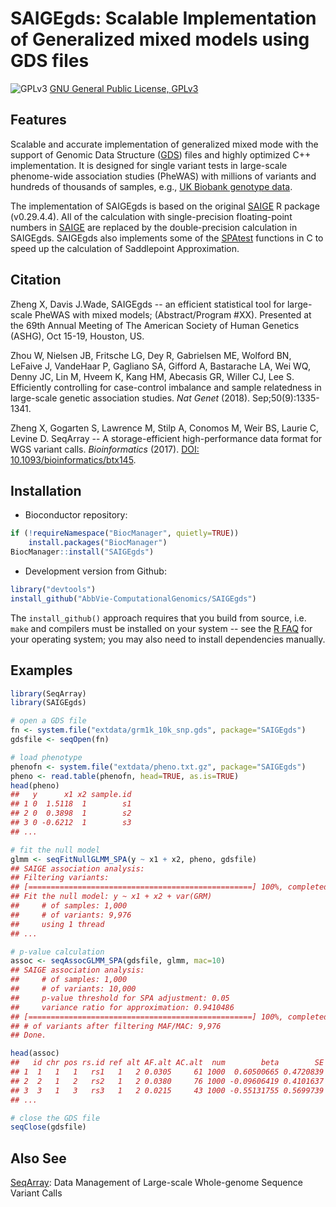 SAIGEgds: Scalable Implementation of Generalized mixed models using GDS files
====

![GPLv3](http://www.gnu.org/graphics/gplv3-88x31.png)
[GNU General Public License, GPLv3](http://www.gnu.org/copyleft/gpl.html)


## Features

Scalable and accurate implementation of generalized mixed mode with the support of Genomic Data Structure ([GDS](https://github.com/zhengxwen/SeqArray)) files and highly optimized C++ implementation. It is designed for single variant tests in large-scale phenome-wide association studies (PheWAS) with millions of variants and hundreds of thousands of samples, e.g., [UK Biobank genotype data](https://www.ukbiobank.ac.uk).

The implementation of SAIGEgds is based on the original [SAIGE](https://github.com/weizhouUMICH/SAIGE) R package (v0.29.4.4). All of the calculation with single-precision floating-point numbers in [SAIGE](https://github.com/weizhouUMICH/SAIGE) are replaced by the double-precision calculation in SAIGEgds. SAIGEgds also implements some of the [SPAtest](https://cran.r-project.org/web/packages/SPAtest/index.html) functions in C to speed up the calculation of Saddlepoint Approximation.


## Citation

Zheng X, Davis J.Wade, SAIGEgds -- an efficient statistical tool for large-scale PheWAS with mixed models; (Abstract/Program #XX). Presented at the 69th Annual Meeting of The American Society of Human Genetics (ASHG), Oct 15-19, Houston, US.

Zhou W, Nielsen JB, Fritsche LG, Dey R, Gabrielsen ME, Wolford BN, LeFaive J, VandeHaar P, Gagliano SA, Gifford A, Bastarache LA, Wei WQ, Denny JC, Lin M, Hveem K, Kang HM, Abecasis GR, Willer CJ, Lee S. Efficiently controlling for case-control imbalance and sample relatedness in large-scale genetic association studies. *Nat Genet* (2018). Sep;50(9):1335-1341.

Zheng X, Gogarten S, Lawrence M, Stilp A, Conomos M, Weir BS, Laurie C, Levine D. SeqArray -- A storage-efficient high-performance data format for WGS variant calls. *Bioinformatics* (2017). [DOI: 10.1093/bioinformatics/btx145](http://dx.doi.org/10.1093/bioinformatics/btx145).


## Installation

* Bioconductor repository:
```R
if (!requireNamespace("BiocManager", quietly=TRUE))
    install.packages("BiocManager")
BiocManager::install("SAIGEgds")
```

* Development version from Github:
```R
library("devtools")
install_github("AbbVie-ComputationalGenomics/SAIGEgds")
```
The `install_github()` approach requires that you build from source, i.e. `make` and compilers must be installed on your system -- see the [R FAQ](http://cran.r-project.org/faqs.html) for your operating system; you may also need to install dependencies manually.


## Examples

```R
library(SeqArray)
library(SAIGEgds)

# open a GDS file
fn <- system.file("extdata/grm1k_10k_snp.gds", package="SAIGEgds")
gdsfile <- seqOpen(fn)

# load phenotype
phenofn <- system.file("extdata/pheno.txt.gz", package="SAIGEgds")
pheno <- read.table(phenofn, head=TRUE, as.is=TRUE)
head(pheno)
##   y      x1 x2 sample.id
## 1 0  1.5118  1        s1
## 2 0  0.3898  1        s2
## 3 0 -0.6212  1        s3
## ...

# fit the null model
glmm <- seqFitNullGLMM_SPA(y ~ x1 + x2, pheno, gdsfile)
## SAIGE association analysis:
## Filtering variants:
## [==================================================] 100%, completed (0s)
## Fit the null model: y ~ x1 + x2 + var(GRM)
##     # of samples: 1,000
##     # of variants: 9,976
##     using 1 thread
## ...

# p-value calculation
assoc <- seqAssocGLMM_SPA(gdsfile, glmm, mac=10)
## SAIGE association analysis:
##     # of samples: 1,000
##     # of variants: 10,000
##     p-value threshold for SPA adjustment: 0.05
##     variance ratio for approximation: 0.9410486
## [==================================================] 100%, completed (1s)
## # of variants after filtering MAF/MAC: 9,976
## Done.

head(assoc)
##   id chr pos rs.id ref alt AF.alt AC.alt  num        beta        SE      pval pval.noadj converged
## 1  1   1   1   rs1   1   2 0.0305     61 1000  0.60500665 0.4720839 0.1999950  0.1999950      TRUE
## 2  2   1   2   rs2   1   2 0.0380     76 1000 -0.09606419 0.4101637 0.8148224  0.8148224      TRUE
## 3  3   1   3   rs3   1   2 0.0215     43 1000 -0.55131755 0.5699739 0.3334101  0.3334101      TRUE
## ...

# close the GDS file
seqClose(gdsfile)
```


## Also See

[SeqArray](http://www.bioconductor.org/packages/SeqArray): Data Management of Large-scale Whole-genome Sequence Variant Calls
